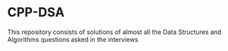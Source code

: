 # CPP-DSA

This repository consists of solutions of almost all the Data Structures and Algorithms questions asked in the interviews
